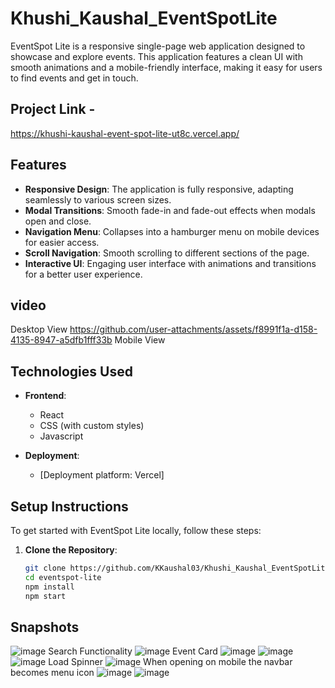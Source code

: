# Khushi_Kaushal_EventSpotLite


EventSpot Lite is a responsive single-page web application designed to showcase and explore events. This application features a clean UI with smooth animations and a mobile-friendly interface, making it easy for users to find events and get in touch.
## Project Link -
https://khushi-kaushal-event-spot-lite-ut8c.vercel.app/

## Features
- **Responsive Design**: The application is fully responsive, adapting seamlessly to various screen sizes.
- **Modal Transitions**: Smooth fade-in and fade-out effects when modals open and close.
- **Navigation Menu**: Collapses into a hamburger menu on mobile devices for easier access.
- **Scroll Navigation**: Smooth scrolling to different sections of the page.
- **Interactive UI**: Engaging user interface with animations and transitions for a better user experience.
  
## video
 Desktop View
https://github.com/user-attachments/assets/f8991f1a-d158-4135-8947-a5dfb1fff33b
Mobile View




## Technologies Used
- **Frontend**: 
  - React
  - CSS (with custom styles)
  - Javascript
  
- **Deployment**:
  - [Deployment platform:  Vercel]

## Setup Instructions

To get started with EventSpot Lite locally, follow these steps:

1. **Clone the Repository**:
   ```bash
   git clone https://github.com/KKaushal03/Khushi_Kaushal_EventSpotLite.git
   cd eventspot-lite
   npm install
   npm start
   
## Snapshots
![image](https://github.com/user-attachments/assets/c2a77341-c154-40d8-9d60-ba4a29dcf1cb)
Search Functionality
![image](https://github.com/user-attachments/assets/3fbda035-47df-4f99-bc34-6bdea2cb7917)
Event Card
![image](https://github.com/user-attachments/assets/c2f1d7ff-8e43-4288-8eaf-eae995babcfe)
![image](https://github.com/user-attachments/assets/c3f129b0-6695-459e-8c6e-bedca9380218)
![image](https://github.com/user-attachments/assets/796f571b-3c12-4043-a91b-1467d0af3d71)
Load Spinner
![image](https://github.com/user-attachments/assets/9a551743-30e1-49cd-8587-f870e95b5c59)
When opening on mobile the navbar becomes menu icon
![image](https://github.com/user-attachments/assets/45f3bc0b-b69f-4d3c-a572-7b157406fdd3)
![image](https://github.com/user-attachments/assets/ca2d0b15-2ad3-4bb1-ba95-9800a6e36a31)

